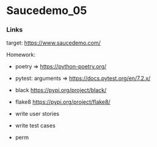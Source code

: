 # Saucedemo_05

### Links

target: https://www.saucedemo.com/

Homework:
- poetry => https://python-poetry.org/
- pytest: arguments => https://docs.pytest.org/en/7.2.x/
- black https://pypi.org/project/black/
- flake8 https://pypi.org/project/flake8/
- write user stories
- write test cases

- perm